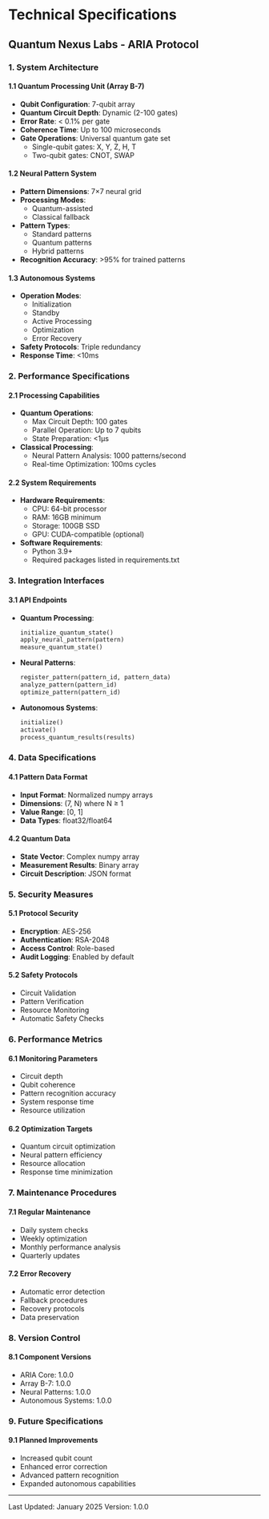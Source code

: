 # Technical Specifications
## Quantum Nexus Labs - ARIA Protocol

### 1. System Architecture

#### 1.1 Quantum Processing Unit (Array B-7)
- **Qubit Configuration**: 7-qubit array
- **Quantum Circuit Depth**: Dynamic (2-100 gates)
- **Error Rate**: < 0.1% per gate
- **Coherence Time**: Up to 100 microseconds
- **Gate Operations**: Universal quantum gate set
  - Single-qubit gates: X, Y, Z, H, T
  - Two-qubit gates: CNOT, SWAP

#### 1.2 Neural Pattern System
- **Pattern Dimensions**: 7×7 neural grid
- **Processing Modes**: 
  - Quantum-assisted
  - Classical fallback
- **Pattern Types**:
  - Standard patterns
  - Quantum patterns
  - Hybrid patterns
- **Recognition Accuracy**: >95% for trained patterns

#### 1.3 Autonomous Systems
- **Operation Modes**:
  - Initialization
  - Standby
  - Active Processing
  - Optimization
  - Error Recovery
- **Safety Protocols**: Triple redundancy
- **Response Time**: <10ms

### 2. Performance Specifications

#### 2.1 Processing Capabilities
- **Quantum Operations**:
  - Max Circuit Depth: 100 gates
  - Parallel Operation: Up to 7 qubits
  - State Preparation: <1μs
- **Classical Processing**:
  - Neural Pattern Analysis: 1000 patterns/second
  - Real-time Optimization: 100ms cycles

#### 2.2 System Requirements
- **Hardware Requirements**:
  - CPU: 64-bit processor
  - RAM: 16GB minimum
  - Storage: 100GB SSD
  - GPU: CUDA-compatible (optional)
- **Software Requirements**:
  - Python 3.9+
  - Required packages listed in requirements.txt

### 3. Integration Interfaces

#### 3.1 API Endpoints
- **Quantum Processing**:
  ```python
  initialize_quantum_state()
  apply_neural_pattern(pattern)
  measure_quantum_state()
  ```
- **Neural Patterns**:
  ```python
  register_pattern(pattern_id, pattern_data)
  analyze_pattern(pattern_id)
  optimize_pattern(pattern_id)
  ```
- **Autonomous Systems**:
  ```python
  initialize()
  activate()
  process_quantum_results(results)
  ```

### 4. Data Specifications

#### 4.1 Pattern Data Format
- **Input Format**: Normalized numpy arrays
- **Dimensions**: (7, N) where N ≥ 1
- **Value Range**: [0, 1]
- **Data Types**: float32/float64

#### 4.2 Quantum Data
- **State Vector**: Complex numpy array
- **Measurement Results**: Binary array
- **Circuit Description**: JSON format

### 5. Security Measures

#### 5.1 Protocol Security
- **Encryption**: AES-256
- **Authentication**: RSA-2048
- **Access Control**: Role-based
- **Audit Logging**: Enabled by default

#### 5.2 Safety Protocols
- Circuit Validation
- Pattern Verification
- Resource Monitoring
- Automatic Safety Checks

### 6. Performance Metrics

#### 6.1 Monitoring Parameters
- Circuit depth
- Qubit coherence
- Pattern recognition accuracy
- System response time
- Resource utilization

#### 6.2 Optimization Targets
- Quantum circuit optimization
- Neural pattern efficiency
- Resource allocation
- Response time minimization

### 7. Maintenance Procedures

#### 7.1 Regular Maintenance
- Daily system checks
- Weekly optimization
- Monthly performance analysis
- Quarterly updates

#### 7.2 Error Recovery
- Automatic error detection
- Fallback procedures
- Recovery protocols
- Data preservation

### 8. Version Control

#### 8.1 Component Versions
- ARIA Core: 1.0.0
- Array B-7: 1.0.0
- Neural Patterns: 1.0.0
- Autonomous Systems: 1.0.0

### 9. Future Specifications

#### 9.1 Planned Improvements
- Increased qubit count
- Enhanced error correction
- Advanced pattern recognition
- Expanded autonomous capabilities

---

Last Updated: January 2025
Version: 1.0.0
